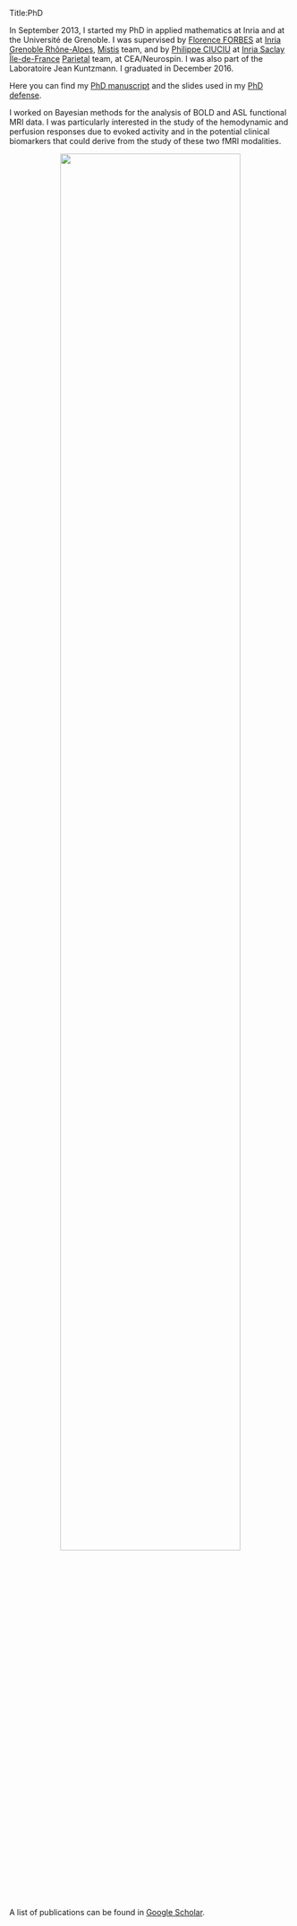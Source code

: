 Title:PhD

In September 2013, I started my PhD in applied mathematics at Inria and at the Université de Grenoble. 
I was supervised by [Florence FORBES](http://mistis.inrialpes.fr/people/forbes/) at [Inria Grenoble Rhône-Alpes](https://www.inria.fr/centre/grenoble), [Mistis](https://mistis.inrialpes.fr/) team, 
and by [Philippe CIUCIU](https://sites.google.com/site/philippeciuciu/) at [Inria Saclay Île-de-France](https://www.inria.fr/centre/saclay) [Parietal](https://team.inria.fr/parietal/research/) team, at CEA/Neurospin. 
I was also part of the Laboratoire Jean Kuntzmann.
I graduated in December 2016.

Here you can find my [PhD manuscript](https://tel.archives-ouvertes.fr/tel-01440495/document) and the slides used in my [PhD defense](./../files/PhD_slides_AFrauPascual.pdf).

I worked on Bayesian methods for the analysis of BOLD and ASL functional MRI data. I was particularly interested in the study of the hemodynamic and perfusion responses due to evoked activity and in the potential clinical biomarkers that could derive from the study of these two fMRI modalities.

<p align="center">
<img src="{filename}/images/asl_jde_fwd_model_small.png" width=80%>
</p>


A list of publications can be found in [Google Scholar](https://scholar.google.com/citations?hl=en&user=ilC7VXwAAAAJ&view_op=list_works).

